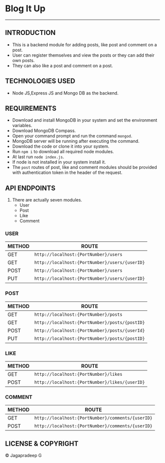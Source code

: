 # Blog It Up

---

## INTRODUCTION

- This is a backend module for adding posts, like post and comment on a post.
- User can register themselves and view the posts or they can add their own posts.
- They can also like a post and comment on a post.

## TECHNOLOGIES USED

- Node JS,Express JS and Mongo DB as the backend.

## REQUIREMENTS

- Download and install MongoDB in your system and set the environment variables.
- Download MongoDB Compass.
- Open your command prompt and run the command `mongod`.
- MongoDB server will be running after executing the command.
- Download the code or clone it into your system.
- Run `npm i` to download all required node modules.
- At last run `node index.js`.
- If node is not installed in your system install it.
- The `post` routes of post, like and comment modules should be provided with authentication token in the header of the request.

## API ENDPOINTS

1. There are actually seven modules.
   - User
   - Post
   - Like
   - Comment

### USER

| METHOD | ROUTE                                          |
| ------ | ---------------------------------------------- |
| GET    | `http://localhost:{PortNumber}/users`          |
| GET    | `http://localhost:{PortNumber}/users/{userID}` |
| POST   | `http://localhost:{PortNumber}/users`          |
| PUT    | `http://localhost:{PortNumber}/users/{userID}` |

### POST

| METHOD | ROUTE                                          |
| ------ | ---------------------------------------------- |
| GET    | `http://localhost:{PortNumber}/posts`          |
| GET    | `http://localhost:{PortNumber}/posts/{postID}` |
| POST   | `http://localhost:{PortNumber}/posts/{userId}` |
| PUT    | `http://localhost:{PortNumber}/posts/{postID}` |

### LIKE

| METHOD | ROUTE                                          |
| ------ | ---------------------------------------------- |
| GET    | `http://localhost:{PortNumber}/likes`          |
| POST   | `http://localhost:{PortNumber}/likes/{userID}` |

### COMMENT

| METHOD | ROUTE                                             |
| ------ | ------------------------------------------------- |
| GET    | `http://localhost:{PortNumber}/comments/{userID}` |
| POST   | `http://localhost:{PortNumber}/comments/{userID}` |

## LICENSE & COPYRIGHT

© Jagapradeep G
